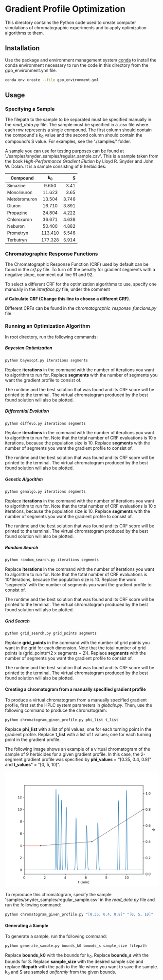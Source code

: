 # Gradient Profile Optimization

This directory contains the Python code used to create computer simulations of chromatographic experiments and to apply optimization algorithms to them.


## Installation

Use the package and environment management system  [conda](https://docs.conda.io/projects/conda/en/latest/user-guide/install/index.html) to install the conda environment necessary to run the code in this directory from the gpo_environment.yml file.

```bash
conda env create --file gpo_environment.yml
```

## Usage

### Specifying a Sample

The filepath to the sample to be separated must be specified manually in the _read_data.py_ file. The sample must be specified in a .csv file where each row represents a single compound. The first column should contain the compound's k<sub>0</sub> value and the second column should contain the compound's S value. For examples, see the './samples/' folder.

A sample you can use for testing purposes can be found at './samples/snyder_samples/regular_sample.csv'. This is a sample taken from the book _High-Performance Gradient Elution_ by Lloyd R. Snyder and John W. Dolan. It is a sample consisting of 9 herbicides:

| Compound | k<sub>0</sub> | S |
|----------|:-------------:|------:|
| Simazine | 9.650 | 3.41 |
| Monolinuron | 11.623 | 3.65 |
| Metobromuron | 13.504 | 3.746 |
| Diuron | 16.710 | 3.891 |
| Propazine | 24.804 | 4.222 |
| Chloroxuron | 36.671 | 4.636 |
| Neburon | 50.400 | 4.882 |
| Prometryn | 113.410 | 5.546 |
| Terbutryn | 177.328 | 5.914 |


### Chromatographic Response Functions

The Chromatographic Response Function (CRF) used by default can be found in the _crf.py_ file. To turn off the penalty for gradient segments with a negative slope, comment out line 91 and 92.

To select a different CRF for the optimization algorithms to use, specify one manually in the _interface.py_ file, under the comment

**\# Calculate CRF (Change this line to choose a different CRF)**.

Different CRFs can be found in the _chromatographic_response_funcions.py_ file.

### Running an Optimization Algorithm

In root directory, run the following commands:

##### Bayesian Optimization

```bash
python bayesopt.py iterations segments
```
Replace **iterations** in the command with the number of iterations you want to algorithm to run for. Replace **segments** with the number of segments you want the gradient profile to consist of.

The runtime and the best solution that was found and its CRF score will be printed to the terminal. The virtual chromatogram produced by the best found solution will also be plotted.

##### Differential Evolution

```bash
python diffevo.py iterations segments
```
Replace **iterations** in the command with the number of iterations you want to algorithm to run for. Note that the total number of CRF evaluations is 10 x iterations, because the population size is 10. Replace **segments** with the number of segments you want the gradient profile to consist of.

The runtime and the best solution that was found and its CRF score will be printed to the terminal. The virtual chromatogram produced by the best found solution will also be plotted.

##### Genetic Algorithm

```bash
python genalgo.py iterations segments
```
Replace **iterations** in the command with the number of iterations you want to algorithm to run for. Note that the total number of CRF evaluations is 10 x iterations, because the population size is 10. Replace **segments** with the number of segments you want the gradient profile to consist of.

The runtime and the best solution that was found and its CRF score will be printed to the terminal. The virtual chromatogram produced by the best found solution will also be plotted.

##### Random Search

```bash
python random_search.py iterations segments
```
Replace **iterations** in the command with the number of iterations you want to algorithm to run for. Note that the total number of CRF evaluations is 10*iterations, because the population size is 10. Replace the word 'segments' with the number of segments you want the gradient profile to consist of.

The runtime and the best solution that was found and its CRF score will be printed to the terminal. The virtual chromatogram produced by the best found solution will also be plotted.

##### Grid Search

```bash
python grid_search.py grid_points segments
```
Replace **grid_points** in the command with the number of grid points you want in the grid for each dimension. Note that the total number of grid points is (grid_points^(2 x segments + 2)). Replace **segments** with the number of segments you want the gradient profile to consist of.

The runtime and the best solution that was found and its CRF score will be printed to the terminal. The virtual chromatogram produced by the best found solution will also be plotted.


#### Creating a chromatogram from a manually specified gradient profile

To produce a virtual chromatogram from a manually specified gradient profile, first set the HPLC system parameters in _globals.py_. Then, use the following command to produce the chromatogram:

```bash
python chromatogram_given_profile.py phi_list t_list
```

Replace **phi_list** with a list of phi values; one for each turning point in the gradient profile. Replace **t_list** with a list of t values; one for each turning point in the gradient profile.

The following image shows an example of a virtual chromatogram of the sample of 9 herbicides for a given gradient profile. In this case, the 2-segment gradient profile was specified by **phi_values** = "[0.35, 0.4, 0.8]" and **t_values**" = "[0, 5, 10]".

![image1](./images/ex_chromatogram.png)

To reproduce this chromatogram, specify the sample 'samples/snyder_samples/regular_sample.csv' in the _read_data.py_ file and run the following command:

```bash
python chromatogram_given_profile.py "[0.35, 0.4, 0.8]" "[0, 5, 10]"
```

#### Generating a Sample

To generate a sample, run the following command:

```bash
python generate_sample.py bounds_k0 bounds_s sample_size filepath
```
Replace **bounds_k0** with the bounds for k<sub>0</sub>. Replace **bounds_s** with the bounds for S. Replace **sample_size** with the desired sample size and replace **filepath** with the path to the file where you want to save the sample. k<sub>0</sub> and S are sampled _uniformly_ from the given bounds.
